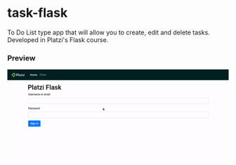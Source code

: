 # task-flask
To Do List type app that will allow you to create, edit and delete tasks. Developed in Platzi's Flask course.

### Preview
![login-sample](https://raw.githubusercontent.com/estalvgs1999/task-flask/master/static/assets/sample-auth.gif)
